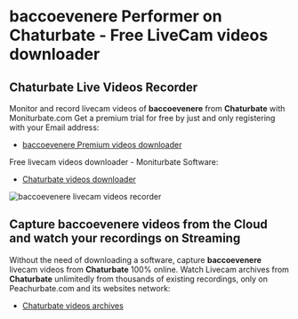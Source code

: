 # baccoevenere Performer on Chaturbate - Free LiveCam videos downloader

## Chaturbate Live Videos Recorder

Monitor and record livecam videos of **baccoevenere** from **Chaturbate** with Moniturbate.com
Get a premium trial for free by just and only registering with your Email address:
* [baccoevenere Premium videos downloader](https://moniturbate.com/request-demo-licence-key.html)

Free livecam videos downloader - Moniturbate Software:
* [Chaturbate videos downloader](https://moniturbate.com/moniturbate-download-software.html)

![baccoevenere livecam videos recorder](https://peachurnet.com/templates/moniturbate-software.png)


## Capture baccoevenere videos from the Cloud and watch your recordings on Streaming

Without the need of downloading a software, capture **baccoevenere** livecam videos from **Chaturbate** 100% online.
Watch Livecam archives from **Chaturbate** unlimitedly from thousands of existing recordings, only on Peachurbate.com and its websites network:
* [Chaturbate videos archives](https://peachurnet.com/)